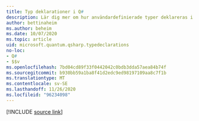 ```yaml
---
title: Typ deklarationer i Q#
description: Lär dig mer om hur användardefinierade typer deklareras i Q# programmeringsspråket.
author: bettinaheim
ms.author: beheim
ms.date: 10/07/2020
ms.topic: article
uid: microsoft.quantum.qsharp.typedeclarations
no-loc:
- Q#
- $$v
ms.openlocfilehash: 7bd04cd89f33f0442042c0bdb3dda57aea84b74f
ms.sourcegitcommit: b930bb59a1ba8f41d2edc9ed98197109aa8c7f1b
ms.translationtype: MT
ms.contentlocale: sv-SE
ms.lasthandoff: 11/26/2020
ms.locfileid: "96234098"
---
```

<!-- 
# Type declarations in Q#
-->

[!INCLUDE [source link](~/includes/qsharp-language/Specifications/Language/1_ProgramStructure/2_TypeDeclarations.md)]

